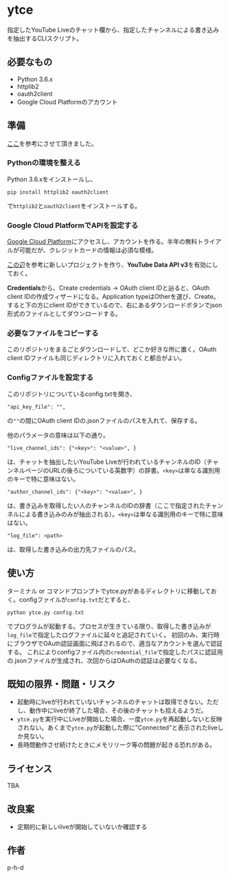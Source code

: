 ytce
====

指定したYouTube Liveのチャット欄から、指定したチャンネルによる書き込みを抽出するCLIスクリプト。

## 必要なもの

- Python 3.6.x
- httplib2
- oauth2client
- Google Cloud Platformのアカウント

## 準備
[ここ](https://blog.sky-net.pw/article/86)を参考にさせて頂きました。

### Pythonの環境を整える
Python 3.6.xをインストールし、
```
pip install httplib2 oauth2client
```
で`httplib2`と`oauth2client`をインストールする。

### Google Cloud PlatformでAPIを設定する
[Google Cloud Platform](https://console.cloud.google.com/getting-started)にアクセスし、アカウントを作る。半年の無料トライアルが可能だが、クレジットカードの情報は必須な模様。

[この辺](https://www.apps-gcp.com/gcp-startup/)を参考に新しいプロジェクトを作り、**YouTube Data API v3**を有効にしておく。

**Credentials**から、Create credentials -> OAuth client IDと辿ると、OAuth client IDの作成ウィザードになる。Application typeはOtherを選び、Create。すると下の方にclient IDができているので、右にあるダウンロードボタンでjson形式のファイルとしてダウンロードする。

### 必要なファイルをコピーする
このリポジトリをまるごとダウンロードして、どこか好きな所に置く。OAuth client IDファイルも同じディレクトリに入れておくと都合がよい。

### Configファイルを設定する
このリポジトリについているconfig.txtを開き、
```
"api_key_file": "",
```
の`""`の間にOAuth client IDの.jsonファイルのパスを入れて、保存する。

他のパラメータの意味は以下の通り。

```
"live_channel_ids": {"<key>": "<value>", }
```
は、チャットを抽出したいYouTube Liveが行われているチャンネルのID（チャンネルページのURLの後ろについている英数字）の辞書。`<key>`は単なる識別用のキーで特に意味はない。

```
"author_channel_ids": {"<key>": "<value>", }
```
は、書き込みを取得したい人のチャンネルのIDの辞書（ここで指定されたチャンネルによる書き込みのみが抽出される）。`<key>`は単なる識別用のキーで特に意味はない。

```
"log_file": <path>
```
は、取得した書き込みの出力先ファイルのパス。

## 使い方

ターミナル or コマンドプロンプトでytce.pyがあるディレクトリに移動しておく。configファイルが`config.txt`だとすると、
```
python ytce.py config.txt
```
でプログラムが起動する。プロセスが生きている限り、取得した書き込みが`log_file`で指定したログファイルに延々と追記されていく。
初回のみ、実行時にブラウザでOAuth認証画面に飛ばされるので、適当なアカウントを選んで認証する。
これによりconfigファイル内の`credential_file`で指定したパスに認証用の.jsonファイルが生成され、次回からはOAuthの認証は必要なくなる。

## 既知の限界・問題・リスク
- 起動時にliveが行われていないチャンネルのチャットは取得できない。ただし、動作中にliveが終了した場合、その後のチャットも拾えるようだ。
- `ytce.py`を実行中にLiveが開始した場合、一度`ytce.py`を再起動しないと反映されない。あくまで`ytce.py`が起動した際に"Connected"と表示されたliveしか見ない。
- 長時間動作させ続けたときにメモリリーク等の問題が起きる恐れがある。

## ライセンス

TBA

## 改良案
- 定期的に新しいliveが開始していないか確認する

## 作者

p-h-d